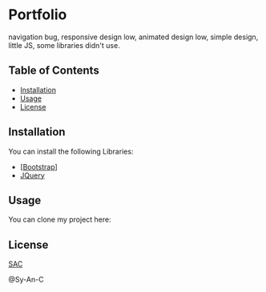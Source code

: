 # Portfolio

navigation bug, responsive design low, animated design low, simple design, little JS, some libraries didn't use.

## Table of Contents

- [Installation](#installation)
- [Usage](#usage)
- [License](#license)

## Installation

You can install the following Libraries:
- [[Bootstrap](https://getbootstrap.com/docs/5.3/getting-started/download/)]
- [JQuery](https://jquery.com/download/)

## Usage

You can clone my project here:

## License

[SAC](https://github.com/Sy-An-C) 

@Sy-An-C 
